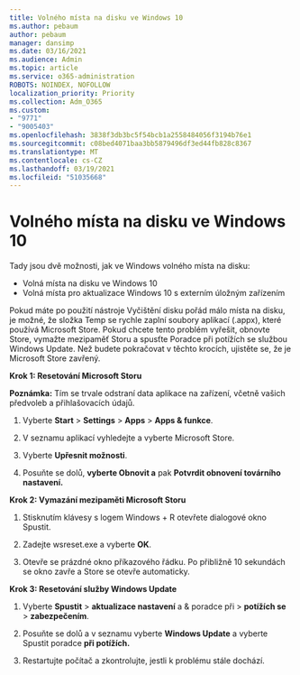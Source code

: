 ```yaml
---
title: Volného místa na disku ve Windows 10
ms.author: pebaum
author: pebaum
manager: dansimp
ms.date: 03/16/2021
ms.audience: Admin
ms.topic: article
ms.service: o365-administration
ROBOTS: NOINDEX, NOFOLLOW
localization_priority: Priority
ms.collection: Adm_O365
ms.custom:
- "9771"
- "9005403"
ms.openlocfilehash: 3838f3db3bc5f54bcb1a2558484056f3194b76e1
ms.sourcegitcommit: c08bed4071baa3bb5879496df3ed44fb828c8367
ms.translationtype: MT
ms.contentlocale: cs-CZ
ms.lasthandoff: 03/19/2021
ms.locfileid: "51035668"
---
```

# <a name="free-up-drive-space-in-windows-10"></a>Volného místa na disku ve Windows 10

Tady jsou dvě možnosti, jak ve Windows volného místa na disku:

- Volná místa na disku ve Windows 10
- Volná místa pro aktualizace Windows 10 s externím úložným zařízením

Pokud máte po použití nástroje Vyčištění disku pořád málo místa na disku, je možné, že složka Temp se rychle zaplní soubory aplikací (.appx), které používá Microsoft Store. Pokud chcete tento problém vyřešit, obnovte Store, vymažte mezipaměť Storu a spusťte Poradce při potížích se službou Windows Update. Než budete pokračovat v těchto krocích, ujistěte se, že je Microsoft Store zavřený.

**Krok 1: Resetování Microsoft Storu**

**Poznámka:** Tím se trvale odstraní data aplikace na zařízení, včetně vašich předvoleb a přihlašovacích údajů.

1. Vyberte **Start**  >  **Settings**  >  **Apps**  >  **Apps & funkce**.

1. V seznamu aplikací vyhledejte a vyberte Microsoft Store.

1. Vyberte **Upřesnit možnosti**.

1. Posuňte se dolů, **vyberte Obnovit a** pak **Potvrdit obnovení továrního nastavení.**

**Krok 2: Vymazání mezipaměti Microsoft Storu**

1. Stisknutím klávesy s logem Windows + R otevřete dialogové okno Spustit.

1. Zadejte wsreset.exe a vyberte **OK**.

1. Otevře se prázdné okno příkazového řádku. Po přibližně 10 sekundách se okno zavře a Store se otevře automaticky.

**Krok 3: Resetování služby Windows Update**

1. Vyberte **Spustit**  >  **aktualizace nastavení** a & poradce při  >  **potížích se**  >  **zabezpečením**.

1. Posuňte se dolů a v seznamu vyberte **Windows Update** a vyberte Spustit poradce **při potížích.**

1. Restartujte počítač a zkontrolujte, jestli k problému stále dochází.

